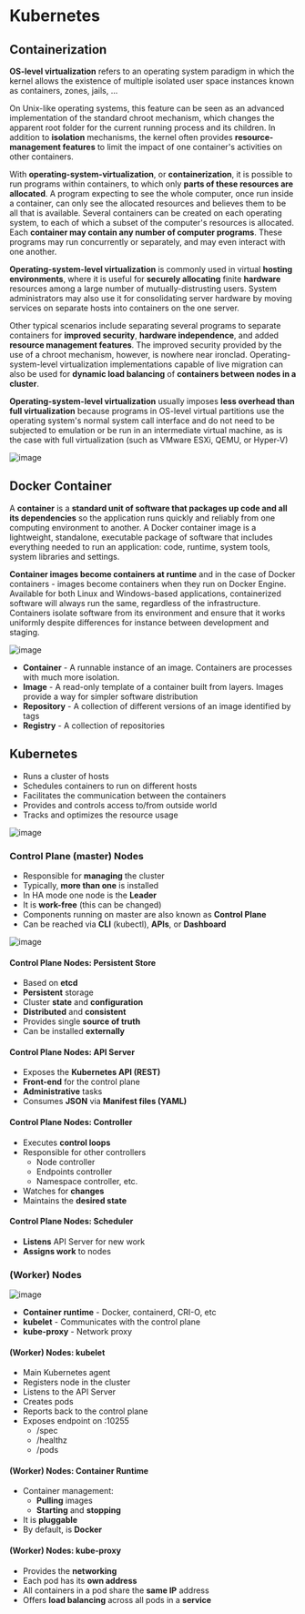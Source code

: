 # Kubernetes

## Containerization

**OS-level virtualization** refers to an operating system paradigm in which the kernel allows the existence of multiple isolated user space instances known as containers, zones, jails, ...

On Unix-like operating systems, this feature can be seen as an advanced implementation of the standard chroot mechanism, which changes the apparent root folder for the current running process and its children. In addition to **isolation** mechanisms, the kernel often provides **resource-management features** to limit the impact of one container's activities on other containers.

With **operating-system-virtualization**, or **containerization**, it is possible to run programs within containers, to which only **parts of these resources are allocated**. A program expecting to see the whole computer, once run inside a container, can only see the allocated resources and believes them to be all that is available. Several containers can be created on each operating system, to each of which a subset of the computer's resources is allocated. Each **container may contain any number of computer programs**. These programs may run concurrently or separately, and may even interact with one another.

**Operating-system-level virtualization** is commonly used in virtual **hosting environments**, where it is useful for **securely allocating** finite **hardware** resources among a large number of mutually-distrusting users. System administrators may also use it for consolidating server hardware by moving services on separate hosts into containers on the one server.

Other typical scenarios include separating several programs to separate containers for **improved security**, **hardware independence**, and added **resource management features**. The improved security provided by the use of a chroot mechanism, however, is nowhere near ironclad. Operating-system-level virtualization implementations capable of live migration can also be used for **dynamic load balancing** of **containers between nodes in a cluster**.

**Operating-system-level virtualization** usually imposes **less overhead than full virtualization** because programs in OS-level virtual partitions use the operating system's normal system call interface and do not need to be subjected to emulation or be run in an intermediate virtual machine, as is the case with full virtualization (such as VMware ESXi, QEMU, or Hyper-V) 

![image](https://user-images.githubusercontent.com/34960418/147653601-f596fcdf-78ed-4b31-8e79-bb6c5b674a25.png)

## Docker Container

A **container** is a **standard unit of software that packages up code and all its dependencies** so the application runs quickly and reliably from one computing environment to another. A Docker container image is a lightweight, standalone, executable package of software that includes everything needed to run an application: code, runtime, system tools, system libraries and settings.

**Container images become containers at runtime** and in the case of Docker containers - images become containers when they run on Docker Engine. Available for both Linux and Windows-based applications, containerized software will always run the same, regardless of the infrastructure. Containers isolate software from its environment and ensure that it works uniformly despite differences for instance between development and staging.

![image](https://user-images.githubusercontent.com/34960418/147654316-422a936c-9489-4eb0-90fd-d89153f2f7b4.png)

- **Container** - A runnable instance of an image. Containers are processes with much more isolation.
- **Image** - A read-only template of a container built from layers. Images provide a way for simpler software distribution
- **Repository** - A collection of different versions of an image identified by tags
- **Registry** - A collection of repositories

## Kubernetes

- Runs a cluster of hosts
- Schedules containers to run on different hosts
- Facilitates the communication between the containers
- Provides and controls access to/from outside world
- Tracks and optimizes the resource usage

![image](https://user-images.githubusercontent.com/34960418/147655118-6ef8c3c7-9e8e-40b2-a371-a8cec74ab8ac.png)

### Control Plane (master) Nodes

- Responsible for **managing** the cluster
- Typically, **more than one** is installed
- In HA mode one node is the **Leader**
- It is **work-free** (this can be changed)
- Components running on master are also known as **Control Plane**
- Can be reached via **CLI** (kubectl), **APIs**, or **Dashboard**

![image](https://user-images.githubusercontent.com/34960418/147655346-15dcff5f-ec59-444c-ad8d-a9f95b868933.png)

#### Control Plane Nodes: Persistent Store

- Based on **etcd**
- **Persistent** storage
- Cluster **state** and **configuration**
- **Distributed** and **consistent**
- Provides single **source of truth**
- Can be installed **externally**

#### Control Plane Nodes: API Server

- Exposes the **Kubernetes API (REST)**
- **Front-end** for the control plane
- **Administrative** tasks
- Consumes **JSON** via **Manifest files (YAML)**

#### Control Plane Nodes: Controller

- Executes **control loops**
- Responsible for other controllers
  - Node controller
  - Endpoints controller
  - Namespace controller, etc.
- Watches for **changes**
- Maintains the **desired state**

#### Control Plane Nodes: Scheduler

- **Listens** API Server for new work
- **Assigns work** to nodes

### (Worker) Nodes

![image](https://user-images.githubusercontent.com/34960418/147656355-445cbf18-e506-458a-a952-49cb83d11295.png)

- **Container runtime** - Docker, containerd, CRI-O, etc
- **kubelet** - Communicates with the control plane
- **kube-proxy** - Network proxy

#### (Worker) Nodes: kubelet

- Main Kubernetes agent
- Registers node in the cluster
- Listens to the API Server
- Creates pods
- Reports back to the control plane
- Exposes endpoint on :10255
  - /spec
  - /healthz
  - /pods

#### (Worker) Nodes: Container Runtime

- Container management:
  - **Pulling** images
  - **Starting** and **stopping**
- It is **pluggable**
- By default, is **Docker**

#### (Worker) Nodes: kube-proxy

- Provides the **networking**
- Each pod has its **own address**
- All containers in a pod share the **same IP** address
- Offers **load balancing** across all pods in a **service**
